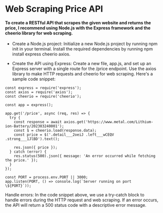 # Web Scraping Price API
#### To create a RESTful API that scrapes the given website and returns the price, I recommend using Node.js with the Express framework and the cheerio library for web scraping.

 

* Create a Node.js project: Initialize a new Node.js project by running npm init in your terminal. Install the required dependencies by running npm install express cheerio axios.

* Create the API using Express: Create a new file, app.js, and set up an Express server with a single route for the /price endpoint. Use the axios library to make HTTP requests and cheerio for web scraping. Here's a sample code snippet:

```
const express = require('express');
const axios = require('axios');
const cheerio = require('cheerio');

const app = express();

app.get('/price', async (req, res) => {
  try {
    const response = await axios.get('https://www.metal.com/Lithium-ion-Battery/202303240001');
    const $ = cheerio.load(response.data);
    const price = $('.detail___2oeiJ .left___wCEQV .strong___1JlBD').text();

    res.json({ price });
  } catch (error) {
    res.status(500).json({ message: 'An error occurred while fetching the price.' });
  }
});

const PORT = process.env.PORT || 3000;
app.listen(PORT, () => console.log(`Server running on port \${PORT}`));

```
Handle errors: In the code snippet above, we use a try-catch block to handle errors during the HTTP request and web scraping. If an error occurs, the API will return a 500 status code with a descriptive error message.
